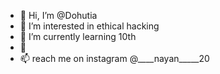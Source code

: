 - 👋 Hi, I’m @Dohutia
- 👀 I’m interested in ethical hacking
- 🌱 I’m currently learning 10th
- 💞️
- 📫 reach me on instagram @____nayan_____20

<!---
Dohutia/Dohutia is a ✨ special ✨ repository because its `README.md` (this file) appears on your GitHub profile.
You can click the Preview link to take a look at your changes.
--->
